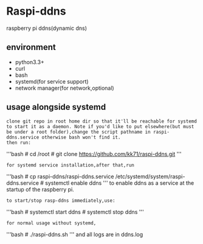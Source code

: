 Raspi-ddns
===============

raspberry pi ddns(dynamic dns)

## environment
* python3.3+
* curl
* bash
* systemd(for service support)
* network manager(for network,optional)


## usage alongside systemd

    clone git repo in root home dir so that it'll be reachable for systemd to start it as a daemon. Note if you'd like to put elsewhere(but must be under a root folder),change the script pathname in raspi-ddns.service otherwise bash won't find it.
    then run:
'''bash
        # cd /root
        # git clone https://github.com/kk71/raspi-ddns.git
'''

    for systemd service installation,after that,run
'''bash
        # cp raspi-ddns/raspi-ddns.service /etc/systemd/system/raspi-ddns.service 
        # systemctl enable ddns
'''
    to enable ddns as a service at the startup of the raspberry pi.

    to start/stop rasp-ddns immediately,use:
'''bash
        # systemctl start ddns
        # systemctl stop ddns
'''

    for normal usage without systemd,
'''bash
        # ./raspi-ddns.sh
'''
    and all logs are in ddns.log
